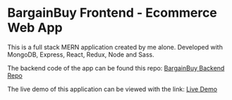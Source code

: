 # BargainBuy Frontend - Ecommerce Web App

This is a full stack MERN application created by me alone. Developed with MongoDB, Express, React, Redux, Node and Sass.

The backend code of the app can be found this repo:
[BargainBuy Backend Repo](https://github.com/RioterTrov97/bargainbuy-backend)

The live demo of this application can be viewed with the link:
[Live Demo](https://bargainbuy.herokuapp.com/)
